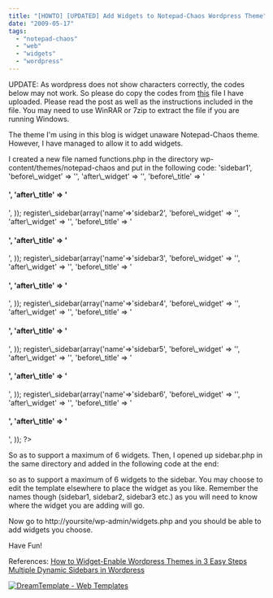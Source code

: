 ```yaml
---
title: "[HOWTO] [UPDATED] Add Widgets to Notepad-Chaos Wordpress Theme"
date: "2009-05-17"
tags: 
  - "notepad-chaos"
  - "web"
  - "widgets"
  - "wordpress"
---
```


UPDATE: As wordpress does not show characters correctly, the codes below may not work. So please do copy the codes from [this](http://www.khattam.info/notepad_chaos_read_instructions.tar.gz) file I have uploaded. Please read the post as well as the instructions included in the file. You may need to use WinRAR or 7zip to extract the file if you are running Windows.

The theme I'm using in this blog is widget unaware Notepad-Chaos theme. However, I have managed to allow it to add widgets.

I created a new file named functions.php in the directory wp-content/themes/notepad-chaos and put in the following code: <?php if ( function\_exists('register\_sidebar') ) register\_sidebar(array('name'=>'sidebar1', 'before\_widget' => '', 'after\_widget' => '', 'before\_title' => '<h4>', 'after\_title' => '</h4>', )); register\_sidebar(array('name'=>'sidebar2', 'before\_widget' => '', 'after\_widget' => '', 'before\_title' => '<h4>', 'after\_title' => '</h4>', )); register\_sidebar(array('name'=>'sidebar3', 'before\_widget' => '', 'after\_widget' => '', 'before\_title' => '<h4>', 'after\_title' => '</h4>', )); register\_sidebar(array('name'=>'sidebar4', 'before\_widget' => '', 'after\_widget' => '', 'before\_title' => '<h4>', 'after\_title' => '</h4>', )); register\_sidebar(array('name'=>'sidebar5', 'before\_widget' => '', 'after\_widget' => '', 'before\_title' => '<h4>', 'after\_title' => '</h4>', )); register\_sidebar(array('name'=>'sidebar6', 'before\_widget' => '', 'after\_widget' => '', 'before\_title' => '<h4>', 'after\_title' => '</h4>', )); ?>

So as to support a maximum of 6 widgets. Then, I opened up sidebar.php in the same directory and added in the following code at the end:

<?php if ( !function\_exists('dynamic\_sidebar') || !dynamic\_sidebar('sidebar1') ) : ?> <?php endif; ?>

<?php if ( !function\_exists('dynamic\_sidebar') || !dynamic\_sidebar('sidebar2') ) : ?> <?php endif; ?>

<?php if ( !function\_exists('dynamic\_sidebar') || !dynamic\_sidebar('sidebar3') ) : ?> <?php endif; ?>

<?php if ( !function\_exists('dynamic\_sidebar') || !dynamic\_sidebar('sidebar4') ) : ?> <?php endif; ?>

<?php if ( !function\_exists('dynamic\_sidebar') || !dynamic\_sidebar('sidebar5') ) : ?> <?php endif; ?>

<?php if ( !function\_exists('dynamic\_sidebar') || !dynamic\_sidebar('sidebar6') ) : ?> <?php endif; ?>

so as to support a maximum of 6 widgets to the sidebar. You may choose to edit the template elsewhere to place the widget as you like. Remember the names though (sidebar1, sidebar2, sidebar3 etc.) as you will need to know where the widget you are adding will go.

Now go to http://yoursite/wp-admin/widgets.php and you should be able to add widgets you choose.

Have Fun!

References: [How to Widget-Enable Wordpress Themes in 3 Easy Steps](http://www.quickonlinetips.com/archives/2007/11/how-to-widget-enable-wordpress-themes-in-3-easy-steps/ "Widger-Enable Wordpress Themes") [Multiple Dynamic Sidebars in Wordpress](http://www.quickonlinetips.com/archives/2007/11/how-to-create-multiple-dynamic-sidebars-for-wordpress-widgets/ "Multiple Dynamic Sidebars")

[![DreamTemplate - Web Templates](http://www.tqlkg.com/hj115y7B-53PTWRTQVZPRQUVZZXT)](http://www.jdoqocy.com/od98iqzwqyDHKFHEJNDFEIJNNLH)
